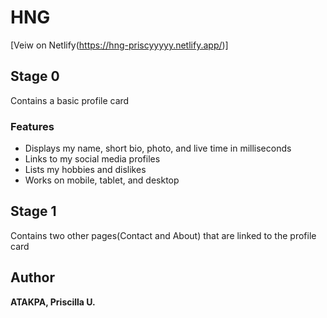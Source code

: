 # HNG
[Veiw on Netlify(https://hng-priscyyyyy.netlify.app/)]
## Stage 0
Contains a basic profile card 

### Features
* Displays my name, short bio, photo, and live time in milliseconds
* Links to my social media profiles
* Lists my hobbies and dislikes
* Works on mobile, tablet, and desktop
## Stage 1
Contains two other pages(Contact and About) that are linked to the profile card

## Author
**ATAKPA, Priscilla U.**
